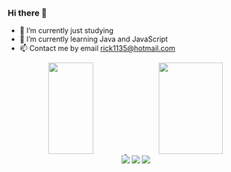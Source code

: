 ### Hi there 👋


- 🔭 I’m currently just studying 
- 🌱 I’m currently learning Java and JavaScript 
- 📫 Contact me by email rick1135@hotmail.com 

<div align="center">
  <a href="https://github.com/rick1135">
  <img width="42%" height="180em" src="https://github-readme-stats.vercel.app/api?username=rick1135&show_icons=true&theme=dracula&include_all_commits=true&count_private=true"/>
  <img width="50%" height="180em" src="https://github-readme-stats.vercel.app/api/top-langs/?username=rick1135&layout=compact&langs_count=7&theme=dracula"/>
</div>
 
 <div align="center"> 
  <a href="https://instagram.com/rick_hmr" target="_blank"><img src="https://img.shields.io/badge/-Instagram-%23E4405F?style=for-the-badge&logo=instagram&logoColor=white" target="_blank"></a>
  <a href = "mailto:rick1135@hotmail.com"><img src="https://img.shields.io/badge/-Email-%23333?style=for-the-badge&logo=gmail&logoColor=white" target="_blank"></a>
  <a href="https://www.linkedin.com/in/rick1135/" target="_blank"><img src="https://img.shields.io/badge/-LinkedIn-%230077B5?style=for-the-badge&logo=linkedin&logoColor=white" target="_blank"></a>
 
</div>
